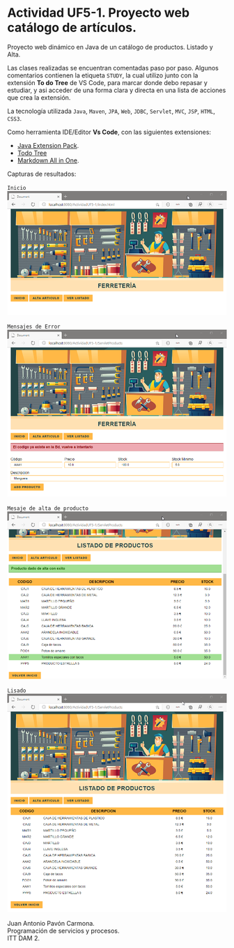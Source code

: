 # Actividad UF5-1. Proyecto web catálogo de artículos. 

Proyecto web dinámico en Java de un catálogo de productos. Listado y Alta.

Las clases realizadas se encuentran comentadas paso por paso. Algunos comentarios contienen la etiqueta `STUDY`, la cual utilizo junto con la extensión **To do Tree** de VS Code, para marcar donde debo repasar y estudiar, y asi acceder de una forma clara y directa en una lista de acciones que crea la extensión.

La tecnología utilizada `Java`, `Maven`, `JPA`, `Web`, `JDBC`, `Servlet`, `MVC`, `JSP`, `HTML`, `CSS3`.

Como herramienta IDE/Editor **Vs Code**, con las siguientes extensiones:
- [Java Extension Pack](https://marketplace.visualstudio.com/items?itemName=vscjava.vscode-java-pack).
- [Todo Tree](https://marketplace.visualstudio.com/items?itemName=Gruntfuggly.todo-tree)
- [Markdown All in One](https://marketplace.visualstudio.com/items?itemName=yzhang.markdown-all-in-one).

Capturas de resultados:

`Inicio`
![](img/img004.png)

`Mensajes de Error`
![](img/img001.png)

`Mesaje de alta de producto`
![](img/img002.png)

`Lisado`
![](img/img003.png)


Juan Antonio Pavón Carmona.  
Programación de servicios y procesos.  
ITT DAM 2.

